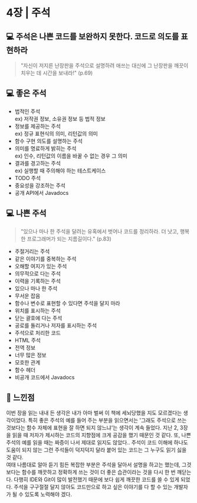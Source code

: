# 4장 | 주석

## 💻 주석은 나쁜 코드를 보완하지 못한다. 코드로 의도를 표현하라

> "자신이 저지른 난장판을 주석으로 설명하려 애쓰는 대신에 그 난장판을 깨끗이 치우는 데 시간을 보내라!" (p.69)

## 💻 좋은 주석

* 법적인 주석<br>
ex) 저작권 정보, 소유권 정보 등 법적 정보
* 정보를 제공하는 주석<br>
ex) 정규 표현식의 의미, 리턴값의 의미
* 함수 구현 의도를 설명하는 주석
* 의미를 명료하게 밝히는 주석<br>
ex) 인수, 리턴값의 이름을 바꿀 수 없는 경우 그 의미
* 결과를 경고하는 주석<br>
ex) 실행할 때 주의해야 하는 테스트케이스
* TODO 주석
* 중요성을 강조하는 주석
* 공개 API에서 Javadocs

## 💻 나쁜 주석

> "있으나 마나 한 주석을 달려는 유혹에서 벗어나 코드를 정리하라. 더 낫고, 행복한 프로그래머가 되는 지름길이다." (p.83)

* 주절거리는 주석
* 같은 이야기를 중복하는 주석
* 오해할 여지가 있는 주석
* 의무적으로 다는 주석
* 이력을 기록하는 주석
* 있으나 마나 한 주석
* 무서운 잡음
* 함수나 변수로 표현할 수 있다면 주석을 달지 마라
* 위치를 표시하는 주석
* 닫는 괄호에 다는 주석
* 공로를 돌리거나 저자를 표시하는 주석
* 주석으로 처리한 코드
* HTML 주석
* 전역 정보
* 너무 많은 정보
* 모호한 관계
* 함수 헤더
* 비공개 코드에서 Javadocs

## 📝 느낀점

이번 장을 읽는 내내 든 생각은 내가 아마 벌써 이 책에 세뇌당했을 지도 모르겠다는 생각이었다. 특히 좋은 주석의 예를 들어 주는 부분을 읽으면서는 '그래도 주석으로 쓰는 것보다는 함수 자체에 표현을 잘 하면 되지 않느냐'는 생각이 계속 들었다. 지난 2, 3장을 읽을 때 저자가 제시하는 코드의 지향점에 크게 공감을 했기 때문인 것 같다. 또, 나쁜 주석의 예를 읽을 때는 짜증이 나서 제대로 읽지도 않았다.. 주석이 코드 이해에 하나도 도움이 되지 않는 그런 주석들이 덕지덕지 달라 붙어 있는 코드는 그 누구도 읽기 싫을 것 같다.<br>
여태 나름대로 알아 듣기 힘든 복잡한 부분은 주석을 달아서 설명을 하고는 했는데, 그것보다는 함수를 깨끗하고 정확하게 쓰는 것이 더 좋은 습관이라는 것을 다시 한 번 깨닫는다. 다행히 IDE와 Git이 많이 발전했기 때문에 보다 쉽게 깨끗한 코드를 쓸 수 있게 되었다. 주석을 구구절절 달지 않아도 코드만으로 하고 싶은 이야기를 다 할 수 있는 개발자가 될 수 있도록 노력해야 겠다.
